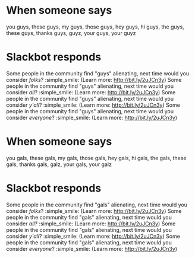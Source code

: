 # When someone says

you guys, these guys, my guys, those guys, hey guys, hi guys, the guys, these guys, thanks guys, guyz, your guys, your guyz


# Slackbot responds

Some people in the community find "guys" alienating, next time would you consider *folks*? :simple_smile: (Learn more: http://bit.ly/2uJCn3y)
Some people in the community find "guys" alienating, next time would you consider *all*? :simple_smile: (Learn more: http://bit.ly/2uJCn3y)
Some people in the community find "guys" alienating, next time would you consider *y'all*? :simple_smile: (Learn more: http://bit.ly/2uJCn3y)
Some people in the community find "guys" alienating, next time would you consider *everyone*? :simple_smile: (Learn more: http://bit.ly/2uJCn3y)


# When someone says

you gals, these gals, my gals, those gals, hey gals, hi gals, the gals, these gals, thanks gals, galz, your gals, your galz


# Slackbot responds
Some people in the community find "gals" alienating, next time would you consider *folks*? :simple_smile: (Learn more: http://bit.ly/2uJCn3y)
Some people in the community find "gals" alienating, next time would you consider *all*? :simple_smile: (Learn more: http://bit.ly/2uJCn3y)
Some people in the community find "gals" alienating, next time would you consider *y'all*? :simple_smile: (Learn more: http://bit.ly/2uJCn3y)
Some people in the community find "gals" alienating, next time would you consider *everyone*? :simple_smile: (Learn more: http://bit.ly/2uJCn3y)
